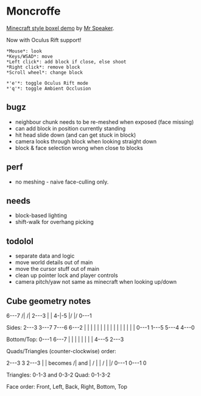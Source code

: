 # Moncroffe

[Minecraft style boxel demo](http://www.mrspeaker.net/dev/game/moncroff]) by [Mr Speaker](http://twitter.com/mrspeaker).

Now with Oculus Rift support!

	*Mouse*: look
	*Keys/WSAD*: move
	*Left click*: add block if close, else shoot
	*Right click*: remove block
	*Scroll wheel*: change block

	*'e'*: toggle Oculus Rift mode
	*'q'*: toggle Ambient Occlusion

## bugz
- neighbour chunk needs to be re-meshed when exposed (face missing)
- can add block in position currently standing
- hit head slide down (and can get stuck in block)
- camera looks through block when looking straight down
- block & face selection wrong when close to blocks

## perf
- no meshing - naive face-culling only.

## needs
- block-based lighting
- shift-walk for overhang picking

## todolol
- separate data and logic
- move world details out of main
- move the cursor stuff out of main
- clean up pointer lock and player controls
- camera pitch/yaw not same as minecraft when looking up/down

## Cube geometry notes

  6---7
 /|  /|
2---3 |
| 4-|-5
|/  |/
0---1

Sides:
2---3  3---7  7---6  6---2
|   |  |   |  |   |  |   |
|   |  |   |  |   |  |   |
0---1  1---5  5---4  4---0

Bottom/Top:
0---1  6---7
|   |  |   |
|   |  |   |
4---5  2---3

Quads/Triangles (counter-clockwise) order:

2---3                3         2---3
|   |  becomes      /|   and   |  /
|   |             /  |         |/
0---1            0---1         0

Triangles: 0-1-3 and 0-3-2
Quad: 0-1-3-2

Face order: Front, Left, Back, Right, Bottom, Top
